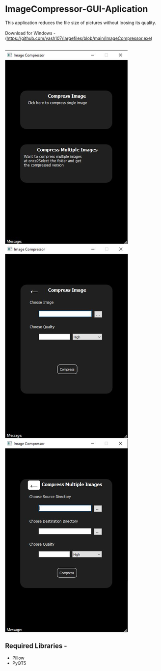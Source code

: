 # ImageCompressor-GUI-Aplication

This application reduces the file size of pictures without loosing its quality.  <br><br>
Download for Windows - (https://github.com/yash107/largefiles/blob/main/ImageCompressor.exe)<br><br>

<img src = "https://github.com/yash107/ImageCompressor-GUI-Aplication/blob/main/Screenshots/img1.JPG">
<img src = "https://github.com/yash107/ImageCompressor-GUI-Aplication/blob/main/Screenshots/img2.JPG">
<img src = "https://github.com/yash107/ImageCompressor-GUI-Aplication/blob/main/Screenshots/img3.JPG">



## Required Libraries -
- Pillow
- PyQT5
